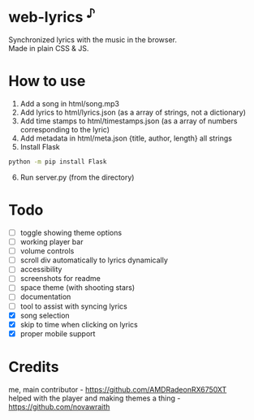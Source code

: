 <!-- https://github.com/AMDRadeonRX6750XT/web-lyrics -->
# web-lyrics <sup>♪</sup>
Synchronized lyrics with the music in the browser. <br>
Made in plain CSS & JS.

# How to use
1. Add a song in html/song.mp3
2. Add lyrics to html/lyrics.json (as a array of strings, not a dictionary)
3. Add time stamps to html/timestamps.json (as a array of numbers corresponding to the lyric)
4. Add metadata in html/meta.json {title, author, length} all strings
5. Install Flask
```bash
python -m pip install Flask
```
6. Run server.py (from the directory)

# Todo
- [ ] toggle showing theme options
- [ ] working player bar
- [ ] volume controls
- [ ] scroll div automatically to lyrics dynamically
- [ ] accessibility
- [ ] screenshots for readme
- [ ] space theme (with shooting stars)
- [ ] documentation
- [ ] tool to assist with syncing lyrics
- [x] song selection
- [x] skip to time when clicking on lyrics
- [x] proper mobile support

# Credits
me, main contributor - https://github.com/AMDRadeonRX6750XT <br>
helped with the player and making themes a thing - https://github.com/novawraith <br>

